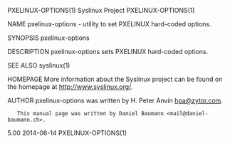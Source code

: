 PXELINUX-OPTIONS(1)                                              Syslinux Project                                              PXELINUX-OPTIONS(1)

NAME
       pxelinux-options - utility to set PXELINUX hard-coded options.

SYNOPSIS
       pxelinux-options

DESCRIPTION
       pxelinux-options sets PXELINUX hard-coded options.

SEE ALSO
       syslinux(1)

HOMEPAGE
       More information about the Syslinux project can be found on the homepage at <http://www.syslinux.org/>.

AUTHOR
       pxelinux-options was written by H. Peter Anvin <hpa@zytor.com>.

       This manual page was written by Daniel Baumann <mail@daniel-baumann.ch>.

5.00                                                                2014-06-14                                                 PXELINUX-OPTIONS(1)
